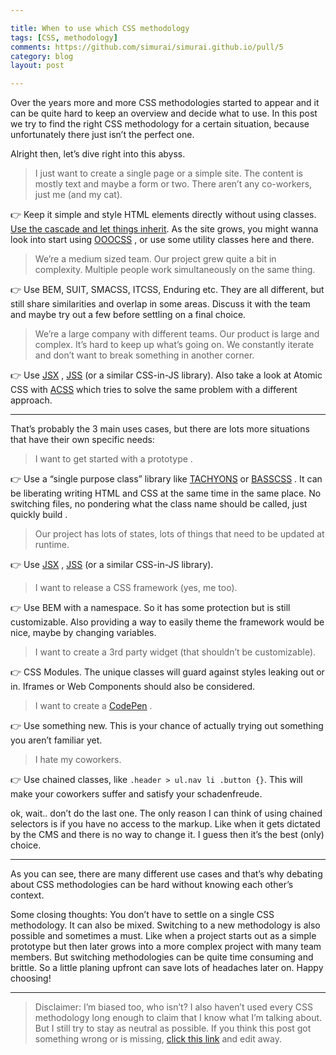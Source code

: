 ```yaml
---

title: When to use which CSS methodology
tags: [CSS, methodology]
comments: https://github.com/simurai/simurai.github.io/pull/5
category: blog
layout: post

---
```



Over the years more and more CSS methodologies started to appear and it can be quite hard to keep an overview and decide what to use. In this post we try to find the right CSS methodology for a certain situation, because unfortunately there just isn’t the perfect one.

Alright then, let’s dive right into this abyss.

> I just want to create a single page or a simple site. The content is mostly text and maybe a form or two. There aren’t any co-workers, just me (and my cat).  

👉 Keep it simple and style HTML elements directly without using classes. [Use the cascade and let things inherit](https://www.smashingmagazine.com/2016/11/css-inheritance-cascade-global-scope-new-old-worst-best-friends/).  As the site grows, you might wanna look into start using [OOOCSS](http://oocss.org/) , or use some utility classes here and there.

> We’re a medium sized team. Our project grew quite a bit in complexity. Multiple people work simultaneously on the same thing.   

👉 Use BEM, SUIT, SMACSS, ITCSS, Enduring etc. They are all different, but still share similarities and overlap in some areas. Discuss it with the team and maybe try out a few before settling on a final choice.


> We’re a large company with different teams. Our product is large and complex. It’s hard to keep up what’s going on. We constantly iterate and don’t want to break something in another corner.  

👉 Use [JSX](https://facebook.github.io/react/docs/jsx-in-depth.html) , [JSS](https://github.com/cssinjs/jss) (or a similar CSS-in-JS library). Also take a look at Atomic CSS with [ACSS](https://acss.io/)  which tries to solve the same problem with a different approach.

- - - -

That’s probably the 3 main uses cases, but there are lots more situations that have their own specific needs:

> I want to get started with a prototype .  

👉 Use a “single purpose class” library like [TACHYONS](http://tachyons.io/) or [BASSCSS](http://basscss.com/) . It can be liberating writing HTML and CSS at the same time in the same place. No switching files, no pondering what the class name should be called, just quickly build .


> Our project has lots of states, lots of things that need to be updated at runtime.  

👉 Use [JSX](https://facebook.github.io/react/docs/jsx-in-depth.html) , [JSS](https://github.com/cssinjs/jss) (or a similar CSS-in-JS library).


> I want to release a CSS framework (yes, me too).  

👉 Use BEM with a namespace. So it has some protection but is still customizable. Also providing a way to easily theme the framework would be nice, maybe by changing variables.


> I want to create a 3rd party widget (that shouldn’t be customizable).  

👉 CSS Modules. The unique classes will guard against styles leaking out or in. Iframes or Web Components should also be considered.


> I want to create a [CodePen](https://codepen.io/) .  

👉 Use something new. This is your chance of actually trying out something you aren’t familiar yet.


> I hate my coworkers.  

👉 Use chained classes, like `.header > ul.nav li .button {}`. This will make your coworkers suffer and satisfy your schadenfreude.

ok, wait.. don’t do the last one. The only reason I can think of using chained selectors is if you have no access to the markup. Like when it gets dictated by the CMS and there is no way to change it. I guess then it’s the best (only) choice.


- - - -


As you can see, there are many different use cases and that’s why debating about CSS methodologies can be hard without knowing each other’s context.

Some closing thoughts: You don’t have to settle on a single CSS methodology. It can also be mixed. Switching to a new methodology is also possible and sometimes a must. Like when a project starts out as a simple prototype but then later grows into a more complex project with many team members. But switching methodologies can be quite time consuming and brittle. So a little planing upfront can save lots of headaches later on. Happy choosing!


- - - -


> Disclaimer: I’m biased too, who isn’t? I also haven’t used every CSS methodology long enough to claim that I know what I’m talking about. But I still try to stay as neutral as possible. If you think this post got something wrong or is missing, [click this link](https://github.com/simurai/simurai.github.io/edit/css-methodologies/_posts/2016-11-27-css-methodologies.md?pr=/simurai/simurai.github.io/pull/5) and edit away.  
